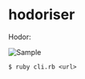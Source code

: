 hodoriser
=========

Hodor:

![Sample](https://pbs.twimg.com/media/BOcWHTfCUAAhzth.png:large)

```
$ ruby cli.rb <url>
```
